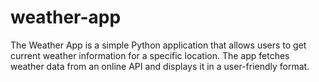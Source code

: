 # weather-app
The Weather App is a simple Python application that allows users to get current weather information for a specific location. The app fetches weather data from an online API and displays it in a user-friendly format. 
